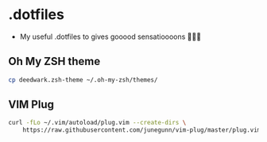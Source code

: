 # .dotfiles
- My useful .dotfiles to gives gooood sensatioooons 🎼🎶🎵

## Oh My ZSH theme
```bash
cp deedwark.zsh-theme ~/.oh-my-zsh/themes/
```

## VIM Plug
```bash
curl -fLo ~/.vim/autoload/plug.vim --create-dirs \
    https://raw.githubusercontent.com/junegunn/vim-plug/master/plug.vim
```
